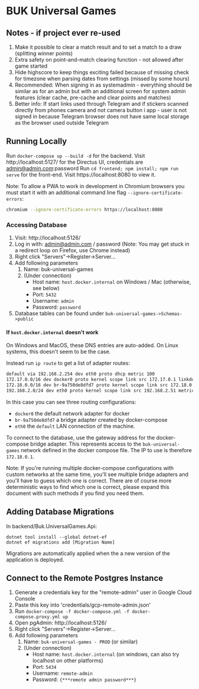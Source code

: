 # BUK Universal Games

## Notes - if project ever re-used

1. Make it possible to clear a match result and to set a match to a draw (splitting winner points)
2. Extra safety on point-and-match clearing function - not allowed after game started
3. Hide highscore to keep things exciting failed because of missing check for timezone when parsing dates from settings (missed by some hours)
4. Recommended: When signing in as systemadmin - everything should be similar as for an admin but with an additional screen for system admin features (clear cache, pre-cache and clear points and matches)
5. Better info: If start links used through Telegram and if stickers scanned directly from phones camera and not camera button i app - user is not signed in because Telegram browser does not have same local storage as the browser used outside Telegram

## Running Locally

Run `docker-compose up --build -d` for the backend. Visit http://localhost:5127/ for the Directus UI, credentials are admin@admin.com:password
Run `cd frontend; npm install; npm run serve` for the front-end. Visit https://localhost:8080 to view it.

Note: To allow a PWA to work in development in Chromium browsers you must start it with an additional command line flag `--ignore-certificate-errors`:

```sh
chromium --ignore-certificate-errors https://localhost:8080
```

### Accessing Database

1. Visit: http://localhost:5126/
2. Log in with: admin@admin.com / password (Note: You may get stuck in a redirect loop on Firefox, use Chrome instead)
3. Right click "Servers"->Register->Server...
4. Add following parameters
   1. Name: buk-universal-games
   2. (Under connection)
      - Host name: `host.docker.internal` on Windows / Mac (otherwise, see below)
      - Port: `5432`
      - Username: `admin`
      - Password: `password`
5. Database tables can be found under `buk-universal-games->Schemas->public`

#### If `host.docker.internal` doesn't work

On Windows and MacOS, these DNS entries are auto-added. On Linux systems, this doesn't seem to be the case.

Instead run `ip route` to get a list of adapter routes:

```sh
default via 192.168.2.254 dev eth0 proto dhcp metric 100
172.17.0.0/16 dev docker0 proto kernel scope link src 172.17.0.1 linkdown
172.18.0.0/16 dev br-9a750de8dfd7 proto kernel scope link src 172.18.0.1
192.168.2.0/24 dev eth0 proto kernel scope link src 192.168.2.51 metric 100
```

In this case you can see three routing configurations:

- `docker0` the default network adapter for docker
- `br-9a750de8dfd7` a bridge adapter created by docker-compose
- `eth0` the `default` LAN connection of the machine.

To connect to the database, use the gateway address for the docker-compose bridge adapter. This represents access to the `buk-universal-games` network defined in the docker compose file. The IP to use is therefore `172.18.0.1`.

Note: If you're running multiple docker-compose configurations with custom networks at the same time, you'll see multiple bridge adapters and you'll have to guess which one is correct. There are of course more deterministic ways to find which one is correct, please expand this document with such methods if you find you need them.

## Adding Database Migrations

In backend/Buk.UniversalGames.Api:

`dotnet tool install --global dotnet-ef`  
`dotnet ef migrations add [Migration Name]`

Migrations are automatically applied when the a new version of the application is deployed.

## Connect to the Remote Postgres Instance

1. Generate a credentials key for the "remote-admin" user in Google Cloud Console
2. Paste this key into 'credentials/gcp-remote-admin.json'
3. Run `docker-compose -f docker-compose.yml -f docker-compose.proxy.yml up`
4. Open pgAdmin: http://localhost:5126/
5. Right click "Servers"->Register->Server...
6. Add following parameters
   1. Name: `buk-universal-games - PROD` (or similar)
   2. (Under connection)
      - Host name: `host.docker.internal` (on windows, can also try localhost on other platforms)
      - Port: `5434`
      - Username: `remote-admin`
      - Password: `{***remote admin password***}`
